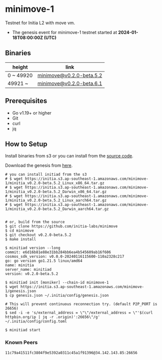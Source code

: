 # minimove-1

Testnet for Initia L2 with move vm.

- The genesis event for minimove-1 testnet started at **2024-01-18T08:00:00Z (UTC)**

## Binaries

| height  | link  |
| ------- | ----- |
| 0     ~ 49920 | [minimove@v0.2.0-beta.5.2](https://github.com/initia-labs/minimove/releases/tag/v0.2.0-beta.5.2) |
| 49921 ~       | [minimove@v0.2.0-beta.6.1](https://github.com/initia-labs/minimove/releases/tag/v0.2.0-beta.6.1) |

## Prerequisites

- Go v1.19+ or higher
- Git
- curl
- jq

## How to Setup

Install binaries from s3 or you can install from the [source code](https://github.com/initia-labs/minimove).

Download the genesis from [here](https://initia.s3.ap-southeast-1.amazonaws.com/minimove-1/genesis.json).

```shell
# you can install initiad from the s3
# $ wget https://initia.s3.ap-southeast-1.amazonaws.com/minimove-1/minitia_v0.2.0-beta.5.2_Linux_x86_64.tar.gz
# $ wget https://initia.s3.ap-southeast-1.amazonaws.com/minimove-1/minitia_v0.2.0-beta.5.2_Darwin_x86_64.tar.gz 
# $ wget https://initia.s3.ap-southeast-1.amazonaws.com/minimove-1/minitia_v0.2.0-beta.5.2_Linux_aarch64.tar.gz 
# $ wget https://initia.s3.ap-southeast-1.amazonaws.com/minimove-1/minitia_v0.2.0-beta.5.2_Darwin_aarch64.tar.gz


# or, build from the source
$ git clone https://github.com/initia-labs/minimove
$ cd minimove
$ git checkout v0.2.0-beta.5.2
$ make install

$ minitiad version --long
commit: e6d16b81e88e31bb284bb6ea4b545609ab16f606
cosmos_sdk_version: v0.0.0-20240116115600-110a2328c217
go: go version go1.21.5 linux/amd64
name: minitia
server_name: minitiad
version: v0.2.0-beta.5.2

$ minitiad init [moniker] --chain-id minimove-1
$ wget https://initia.s3.ap-southeast-1.amazonaws.com/minimove-1/genesis.json
$ cp genesis.json ~/.initia/config/genesis.json

# This will prevent continuous reconnection try. (default P2P_PORT is 26656)
$ sed -i -e 's/external_address = \"\"/external_address = \"'$(curl httpbin.org/ip | jq -r .origin)':26656\"/g' ~/.initia/config/config.toml

$ minitiad start
```

### Known Peers

```sh
11c79a41511fc3804f9e5392a0311c45a1f91396@34.142.143.85:26656
```
